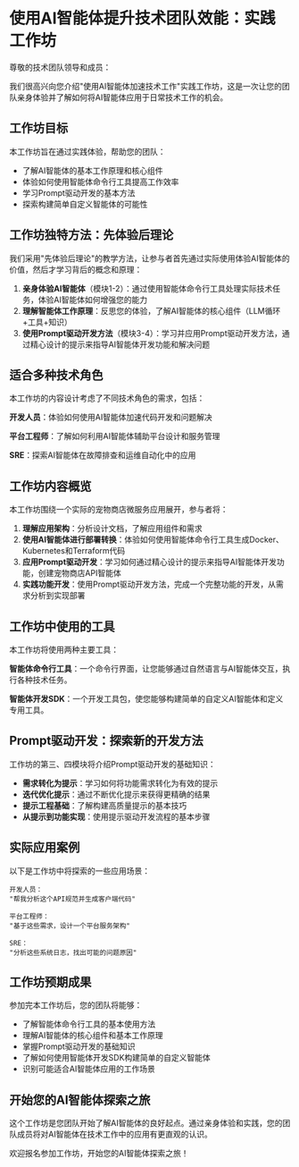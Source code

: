 # 使用AI智能体提升技术团队效能：实践工作坊

尊敬的技术团队领导和成员：

我们很高兴向您介绍"使用AI智能体加速技术工作"实践工作坊，这是一次让您的团队亲身体验并了解如何将AI智能体应用于日常技术工作的机会。

## 工作坊目标

本工作坊旨在通过实践体验，帮助您的团队：
- 了解AI智能体的基本工作原理和核心组件
- 体验如何使用智能体命令行工具提高工作效率
- 学习Prompt驱动开发的基本方法
- 探索构建简单自定义智能体的可能性

## 工作坊独特方法：先体验后理论

我们采用"先体验后理论"的教学方法，让参与者首先通过实际使用体验AI智能体的价值，然后才学习背后的概念和原理：

1. **亲身体验AI智能体**（模块1-2）：通过使用智能体命令行工具处理实际技术任务，体验AI智能体如何增强您的能力
2. **理解智能体工作原理**：反思您的体验，了解AI智能体的核心组件（LLM循环+工具+知识）
3. **使用Prompt驱动开发方法**（模块3-4）：学习并应用Prompt驱动开发方法，通过精心设计的提示来指导AI智能体开发功能和解决问题

## 适合多种技术角色

本工作坊的内容设计考虑了不同技术角色的需求，包括：

**开发人员**：体验如何使用AI智能体加速代码开发和问题解决

**平台工程师**：了解如何利用AI智能体辅助平台设计和服务管理

**SRE**：探索AI智能体在故障排查和运维自动化中的应用

## 工作坊内容概览

本工作坊围绕一个实际的宠物商店微服务应用展开，参与者将：

1. **理解应用架构**：分析设计文档，了解应用组件和需求
2. **使用AI智能体进行部署转换**：体验如何使用智能体命令行工具生成Docker、Kubernetes和Terraform代码
3. **应用Prompt驱动开发**：学习如何通过精心设计的提示来指导AI智能体开发功能，创建宠物商店API智能体
4. **实践功能开发**：使用Prompt驱动开发方法，完成一个完整功能的开发，从需求分析到实现部署

## 工作坊中使用的工具

本工作坊将使用两种主要工具：

**智能体命令行工具**：一个命令行界面，让您能够通过自然语言与AI智能体交互，执行各种技术任务。

**智能体开发SDK**：一个开发工具包，使您能够构建简单的自定义AI智能体和定义专用工具。

## Prompt驱动开发：探索新的开发方法

工作坊的第三、四模块将介绍Prompt驱动开发的基础知识：

- **需求转化为提示**：学习如何将功能需求转化为有效的提示
- **迭代优化提示**：通过不断优化提示来获得更精确的结果
- **提示工程基础**：了解构建高质量提示的基本技巧
- **从提示到功能实现**：使用提示驱动开发流程的基本步骤

## 实际应用案例

以下是工作坊中将探索的一些应用场景：

```
开发人员：
"帮我分析这个API规范并生成客户端代码"

平台工程师：
"基于这些需求，设计一个平台服务架构"

SRE：
"分析这些系统日志，找出可能的问题原因"
```

## 工作坊预期成果

参加完本工作坊后，您的团队将能够：

- 了解智能体命令行工具的基本使用方法
- 理解AI智能体的核心组件和基本工作原理
- 掌握Prompt驱动开发的基础知识
- 了解如何使用智能体开发SDK构建简单的自定义智能体
- 识别可能适合AI智能体应用的工作场景

## 开始您的AI智能体探索之旅

这个工作坊是您团队开始了解AI智能体的良好起点。通过亲身体验和实践，您的团队成员将对AI智能体在技术工作中的应用有更直观的认识。

欢迎报名参加工作坊，开始您的AI智能体探索之旅！
